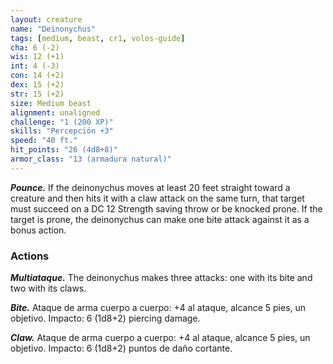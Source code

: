 ```yaml
---
layout: creature
name: "Deinonychus"
tags: [medium, beast, cr1, volos-guide]
cha: 6 (-2)
wis: 12 (+1)
int: 4 (-3)
con: 14 (+2)
dex: 15 (+2)
str: 15 (+2)
size: Medium beast
alignment: unaligned
challenge: "1 (200 XP)"
skills: "Percepción +3"
speed: "40 ft."
hit_points: "26 (4d8+8)"
armor_class: "13 (armadura natural)"
---
```


***Pounce.*** If the deinonychus moves at least 20 feet straight toward a creature and then hits it with a claw attack on the same turn, that target must succeed on a DC 12 Strength saving throw or be knocked prone. If the target is prone, the deinonychus can make one bite attack against it as a bonus action.

### Actions

***Multiataque.*** The deinonychus makes three attacks: one with its bite and two with its claws.

***Bite.*** Ataque de arma cuerpo a cuerpo: +4 al ataque, alcance 5 pies, un objetivo. Impacto: 6 (1d8+2) piercing damage.

***Claw.*** Ataque de arma cuerpo a cuerpo: +4 al ataque, alcance 5 pies, un objetivo. Impacto: 6 (1d8+2) puntos de daño cortante.